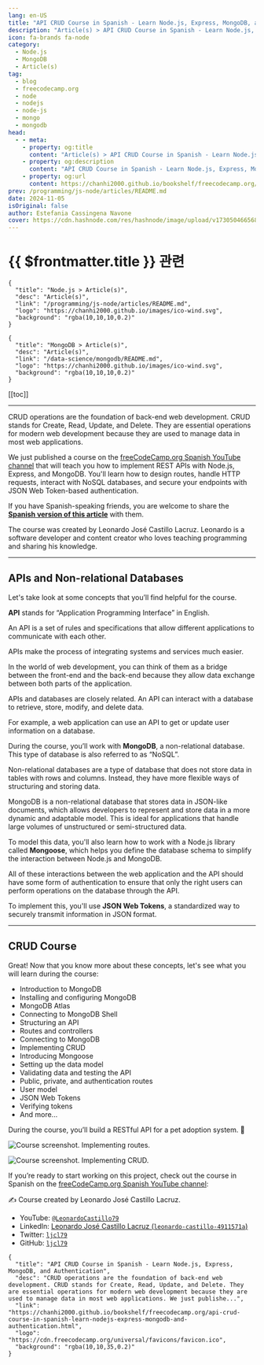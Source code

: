 ```yaml
---
lang: en-US
title: "API CRUD Course in Spanish - Learn Node.js, Express, MongoDB, and Authentication"
description: "Article(s) > API CRUD Course in Spanish - Learn Node.js, Express, MongoDB, and Authentication"
icon: fa-brands fa-node
category:
  - Node.js
  - MongoDB
  - Article(s)
tag:
  - blog
  - freecodecamp.org
  - node
  - nodejs
  - node-js
  - mongo
  - mongodb
head:
  - - meta:
    - property: og:title
      content: "Article(s) > API CRUD Course in Spanish - Learn Node.js, Express, MongoDB, and Authentication"
    - property: og:description
      content: "API CRUD Course in Spanish - Learn Node.js, Express, MongoDB, and Authentication"
    - property: og:url
      content: https://chanhi2000.github.io/bookshelf/freecodecamp.org/api-crud-course-in-spanish-learn-nodejs-express-mongodb-and-authentication.html
prev: /programming/js-node/articles/README.md
date: 2024-11-05
isOriginal: false
author: Estefania Cassingena Navone
cover: https://cdn.hashnode.com/res/hashnode/image/upload/v1730504665686/121585fe-f005-465e-8f2f-9ede7de87d38.png
---
```


# {{ $frontmatter.title }} 관련

```component VPCard
{
  "title": "Node.js > Article(s)",
  "desc": "Article(s)",
  "link": "/programming/js-node/articles/README.md",
  "logo": "https://chanhi2000.github.io/images/ico-wind.svg",
  "background": "rgba(10,10,10,0.2)"
}
```

```component VPCard
{
  "title": "MongoDB > Article(s)",
  "desc": "Article(s)",
  "link": "/data-science/mongodb/README.md",
  "logo": "https://chanhi2000.github.io/images/ico-wind.svg",
  "background": "rgba(10,10,10,0.2)"
}
```

[[toc]]

---

<SiteInfo
  name="API CRUD Course in Spanish - Learn Node.js, Express, MongoDB, and Authentication"
  desc="CRUD operations are the foundation of back-end web development. CRUD stands for Create, Read, Update, and Delete. They are essential operations for modern web development because they are used to manage data in most web applications. We just publishe..."
  url="https://freecodecamp.org/news/api-crud-course-in-spanish-learn-nodejs-express-mongodb-and-authentication"
  logo="https://cdn.freecodecamp.org/universal/favicons/favicon.ico"
  preview="https://cdn.hashnode.com/res/hashnode/image/upload/v1730504665686/121585fe-f005-465e-8f2f-9ede7de87d38.png"/>

CRUD operations are the foundation of back-end web development. CRUD stands for Create, Read, Update, and Delete. They are essential operations for modern web development because they are used to manage data in most web applications.

We just published a course on the [<VPIcon icon="fa-brands fa-free-code-camp"/>freeCodeCamp.org Spanish YouTube channel](https://youtube.com/@freecodecampespanol) that will teach you how to implement REST APIs with Node.js, Express, and MongoDB. You'll learn how to design routes, handle HTTP requests, interact with NoSQL databases, and secure your endpoints with JSON Web Token-based authentication.

If you have Spanish-speaking friends, you are welcome to share the [**Spanish version of this article**](https://freecodecamp.org/espanol/news/curso-api-crud-node-mongodb) with them.

The course was created by Leonardo José Castillo Lacruz. Leonardo is a software developer and content creator who loves teaching programming and sharing his knowledge.

---

## APIs and Non-relational Databases

Let's take look at some concepts that you’ll find helpful for the course.

**API** stands for “Application Programming Interface” in English.

An API is a set of rules and specifications that allow different applications to communicate with each other.

APIs make the process of integrating systems and services much easier.

In the world of web development, you can think of them as a bridge between the front-end and the back-end because they allow data exchange between both parts of the application.

APIs and databases are closely related. An API can interact with a database to retrieve, store, modify, and delete data.

For example, a web application can use an API to get or update user information on a database.

During the course, you’ll work with **MongoDB**, a non-relational database. This type of database is also referred to as “NoSQL”.

Non-relational databases are a type of database that does not store data in tables with rows and columns. Instead, they have more flexible ways of structuring and storing data.

MongoDB is a non-relational database that stores data in JSON-like documents, which allows developers to represent and store data in a more dynamic and adaptable model. This is ideal for applications that handle large volumes of unstructured or semi-structured data.

To model this data, you'll also learn how to work with a Node.js library called **Mongoose**, which helps you define the database schema to simplify the interaction between Node.js and MongoDB.

All of these interactions between the web application and the API should have some form of authentication to ensure that only the right users can perform operations on the database through the API.

To implement this, you'll use **JSON Web Tokens**, a standardized way to securely transmit information in JSON format.

---

## CRUD Course

Great! Now that you know more about these concepts, let's see what you will learn during the course:

- Introduction to MongoDB
- Installing and configuring MongoDB
- MongoDB Atlas
- Connecting to MongoDB Shell
- Structuring an API
- Routes and controllers
- Connecting to MongoDB
- Implementing CRUD
- Introducing Mongoose
- Setting up the data model
- Validating data and testing the API
- Public, private, and authentication routes
- User model
- JSON Web Tokens
- Verifying tokens
- And more...

During the course, you’ll build a RESTful API for a pet adoption system. 🐾

![Course screenshot. Implementing routes.](https://cdn.hashnode.com/res/hashnode/image/upload/v1730379093222/fe12c1d2-bc45-4938-a8f2-b07e6b068d54.png)

![Course screenshot. Implementing CRUD.](https://cdn.hashnode.com/res/hashnode/image/upload/v1730379108002/b85f9232-f63c-461f-8d3e-fdb0494fd5a2.png)

If you’re ready to start working on this project, check out the course in Spanish on the [<VPIcon icon="fa-brands fa-youtube"/>freeCodeCamp.org Spanish YouTube channel](https://youtube.com/freecodecampespanol):

<VidStack src="youtube/Oa5blAV7Fyg" />

✍️ Course created by Leonardo José Castillo Lacruz.

- YouTube: [<VPIcon icon="fa-brands fa-youtube"/>`@LeonardoCastillo79`](https://youtube.com/leonardocastillo79)
- LinkedIn: [Leonardo José Castillo Lacruz (<VPIcon icon="fa-brands fa-linkedin"/>`leonardo-castillo-4911571a`)](https://linkedin.com/in/leonardo-castillo-4911571a/)
- Twitter: [<VPIcon icon="fa-brands fa-x-twitter"/>`ljcl79`](https://x.com/ljcl79)
- GitHub: [<VPIcon icon="iconfont icon-github"/>`ljcl79`](https://github.com/ljcl79)

<!-- TODO: add ARTICLE CARD -->
```component VPCard
{
  "title": "API CRUD Course in Spanish - Learn Node.js, Express, MongoDB, and Authentication",
  "desc": "CRUD operations are the foundation of back-end web development. CRUD stands for Create, Read, Update, and Delete. They are essential operations for modern web development because they are used to manage data in most web applications. We just publishe...",
  "link": "https://chanhi2000.github.io/bookshelf/freecodecamp.org/api-crud-course-in-spanish-learn-nodejs-express-mongodb-and-authentication.html",
  "logo": "https://cdn.freecodecamp.org/universal/favicons/favicon.ico",
  "background": "rgba(10,10,35,0.2)"
}
```

